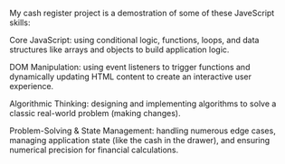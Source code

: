 My cash register project is a demostration of some of these JaveScript skills:

Core JavaScript: using conditional logic, functions, loops, and data structures like arrays and objects to build application logic.

DOM Manipulation: using event listeners to trigger functions and dynamically updating HTML content to create an interactive user experience.

Algorithmic Thinking: designing and implementing algorithms to solve a classic real-world problem (making changes).

Problem-Solving & State Management: handling numerous edge cases, managing application state (like the cash in the drawer), and ensuring numerical precision for financial calculations.
